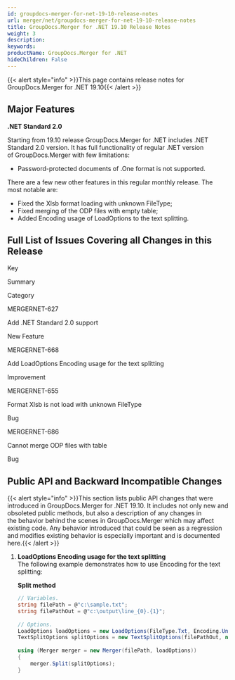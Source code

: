 ```yaml
---
id: groupdocs-merger-for-net-19-10-release-notes
url: merger/net/groupdocs-merger-for-net-19-10-release-notes
title: GroupDocs.Merger for .NET 19.10 Release Notes
weight: 3
description: 
keywords: 
productName: GroupDocs.Merger for .NET
hideChildren: False
---
```

{{< alert style="info" >}}This page contains release notes for GroupDocs.Merger for .NET 19.10{{< /alert >}}

## Major Features

**.NET Standard 2.0**

Starting from 19.10 release GroupDocs.Merger for .NET includes .NET Standard 2.0 version. It has full functionality of regular .NET version of GroupDocs.Merger with few limitations:

*   Password-protected documents of .One format is not supported.

There are a few new other features in this regular monthly release. The most notable are:

*   Fixed the Xlsb format loading with unknown FileType;
*   Fixed merging of the ODP files with empty table;
*   Added Encoding usage of LoadOptions to the text splitting.

## Full List of Issues Covering all Changes in this Release

Key

Summary

Category

MERGERNET-627

Add .NET Standard 2.0 support

New Feature

MERGERNET-668

Add LoadOptions Encoding usage for the text splitting

Improvement

MERGERNET-655

Format Xlsb is not load with unknown FileType

Bug

MERGERNET-686

Cannot merge ODP files with table

Bug

## Public API and Backward Incompatible Changes

{{< alert style="info" >}}This section lists public API changes that were introduced in GroupDocs.Merger for .NET 19.10. It includes not only new and obsoleted public methods, but also a description of any changes in the behavior behind the scenes in GroupDocs.Merger which may affect existing code. Any behavior introduced that could be seen as a regression and modifies existing behavior is especially important and is documented here.{{< /alert >}}

1.  **LoadOptions Encoding usage for the text splitting**  
    The following example demonstrates how to use Encoding for the text splitting:
    
    **Split method**
    
    ```csharp
    // Variables.
    string filePath = @"c:\sample.txt";
    string filePathOut = @"c:\output\line_{0}.{1}";
      
    // Options.
    LoadOptions loadOptions = new LoadOptions(FileType.Txt, Encoding.Unicode);
    TextSplitOptions splitOptions = new TextSplitOptions(filePathOut, new int[] { 3, 6 });
      
    using (Merger merger = new Merger(filePath, loadOptions))
    {
        merger.Split(splitOptions);
    }
    ```
